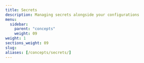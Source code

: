 ```yaml
---
title: Secrets
description: Managing secrets alongside your configurations
menu:
  sidebar:
    parent: "concepts"
    weight: 09
weight: 1
sections_weight: 09
slug:
aliases: [/concepts/secrets/]
---
```




